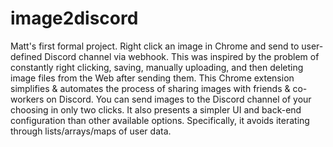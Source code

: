 # image2discord
Matt's first formal project. Right click an image in Chrome and send to user-defined Discord channel via webhook.
This was inspired by the problem of constantly right clicking, saving, manually uploading, and then deleting image files from the Web after sending them. 
This Chrome extension simplifies & automates the process of sharing images with friends & co-workers on Discord. 
You can send images to the Discord channel of your choosing in only two clicks.
It also presents a simpler UI and back-end configuration than other available options.
Specifically, it avoids iterating through lists/arrays/maps of user data.
